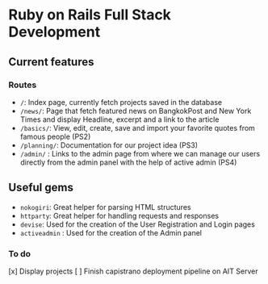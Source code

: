 # Ruby on Rails Full Stack Development

## Current features

### Routes

* `/`: Index page, currently fetch projects saved in the database
* `/news/`: Page that fetch featured news on BangkokPost and New York Times and display Headline, excerpt and a link to the article
* `/basics/`: View, edit, create, save and import your favorite quotes from famous people (PS2)
* `/planning/`: Documentation for our project idea (PS3)
* `/admin/` : Links to the admin page from where we can manage our users directly from the admin panel with the help of active admin (PS4)

## Useful gems

* `nokogiri`: Great helper for parsing HTML structures
* `httparty`: Great helper for handling requests and responses
* `devise`: Used for the creation of the User Registration and Login pages
* `activeadmin` : Used for the creation of the Admin panel

### To do
[x] Display projects
[ ] Finish capistrano deployment pipeline on AIT Server


